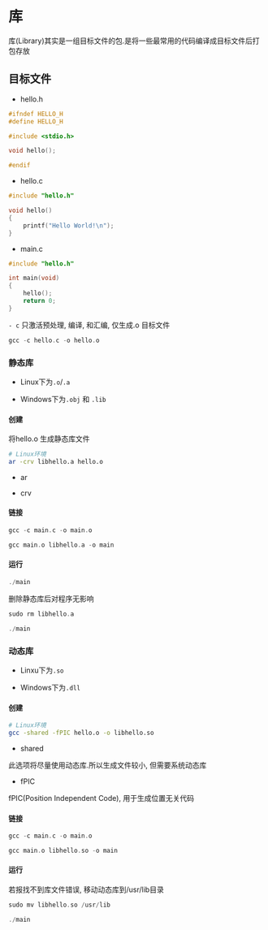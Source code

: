 <!--
 * @Description: 
 * @Version: 1.0
 * @Author: DaLao
 * @Email: dalao@xxx.com
 * @Date: 2022-08-15 23:02:04
 * @LastEditors: Li Yuanhao
 * @LastEditTime: 2023-02-09 22:15:14
-->


# 库

库(Library)其实是一组目标文件的包.是将一些最常用的代码编译成目标文件后打包存放


## 目标文件

- hello.h

```c++
#ifndef HELLO_H
#define HELLO_H

#include <stdio.h>

void hello();

#endif
```

- hello.c

```c
#include "hello.h"

void hello()
{
    printf("Hello World!\n");
}
```

- main.c

```c
#include "hello.h"

int main(void)
{
    hello();
    return 0;
}
```

`- c` 只激活预处理, 编译, 和汇编, 仅生成.o 目标文件

```c
gcc -c hello.c -o hello.o
```


### 静态库

- Linux下为`.o`/`.a`

- Windows下为`.obj` 和 `.lib`


#### 创建

将hello.o 生成静态库文件

```sh
# Linux环境
ar -crv libhello.a hello.o
```

- ar

- crv


#### 链接

```c
gcc -c main.c -o main.o

gcc main.o libhello.a -o main
```


#### 运行

```c
./main
```

删除静态库后对程序无影响

```c
sudo rm libhello.a

./main
```


### 动态库

- Linxu下为`.so`

- Windows下为`.dll`


#### 创建

```sh
# Linux环境
gcc -shared -fPIC hello.o -o libhello.so
```

- shared

此选项将尽量使用动态库.所以生成文件较小, 但需要系统动态库


- fPIC

fPIC(Position Independent Code), 用于生成位置无关代码


#### 链接

```c
gcc -c main.c -o main.o

gcc main.o libhello.so -o main
```


#### 运行

若报找不到库文件错误, 移动动态库到/usr/lib目录

```c
sudo mv libhello.so /usr/lib

./main
```
